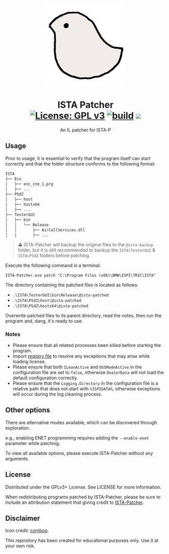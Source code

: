 <div align="center">
<img alt="LOGO" src="assets/patcher-icon.png" width="256" height="256" />

# ISTA Patcher <br/> [![License: GPL v3](https://img.shields.io/github/license/tautcony/ISTA-Patcher?style=flat-square)](https://www.gnu.org/licenses/gpl-3.0) [![build](https://img.shields.io/github/actions/workflow/status/tautcony/ISTA-Patcher/build.yml?style=flat-square)](https://github.com/tautcony/ISTA-Patcher/actions) [![](https://img.shields.io/github/downloads/tautcony/ISTA-Patcher/total.svg?style=flat-square)](https://github.com/tautcony/ISTA-Patcher/releases)

An IL patcher for ISTA-P

</div>

## Usage

Prior to usage, it is essential to verify that the program itself can start correctly and that the folder structure conforms to the following format:

```
ISTA
├── Ecu
│   ├── enc_cne_1.prg
│   ├── ...
├── PSdZ
│   ├── host
│   ├── hostx64
│   ├── ...
├── TesterGUI
│   ├── bin
│   │   └── Release
│   │       ├── AirCallServices.dll
│   │       ├── ...
```

> ⚠️ ISTA-Patcher will backup the original files to the `@ista-backup` folder, but it is still recommended to backup the `ISTA\TesterGUI` & `ISTA\PSdZ` folders before patching.

Execute the following command in a terminal:

```shell
ISTA-Patcher.exe patch "C:\Program Files (x86)\BMW\ISPI\TRIC\ISTA"
```

The directory containing the patched files is located as follows:
- `.\ISTA\TesterGUI\bin\Release\@ista-patched`
- `.\ISTA\PSdZ\host\@ista-patched`
- `.\ISTA\PSdZ\hostx64\@ista-patched`

Overwrite patched files to its parent directory, read the notes, then run the program and, dang, it's ready to use.

### Notes

- Please ensure that all related processes been killed before starting the program.
- Import [registry file](assets/license.reg) to resolve any exceptions that may arise while loading license.
- Please ensure that both `ILeanActive` and `OSSModeActive` in the configuration file are set to `false`, otherwise `DealerData` will not load the default configuration correctly.
- Please ensure that the `Logging.Directory` in the configuration file is a relative path that does not start with `%ISPIDATA%`, otherwise exceptions will occur during the log cleaning process.

## Other options

There are alternative modes available, which can be discovered through exploration.

e.g., enabling ENET programming requires adding the `--enable-enet` parameter while patching.

To view all available options, please execute ISTA-Patcher without any arguments.

## License

Distributed under the GPLv3+ License. See LICENSE for more information.

When redistributing programs patched by ISTA-Patcher, please be sure to include an attribution statement that giving credit to [ISTA-Patcher](https://github.com/tautcony/ISTA-Patcher).

## Disclaimer

Icon credit: [comboo](https://twitter.com/comboo28).

This repository has been created for educational purposes only. Use it at your own risk.
